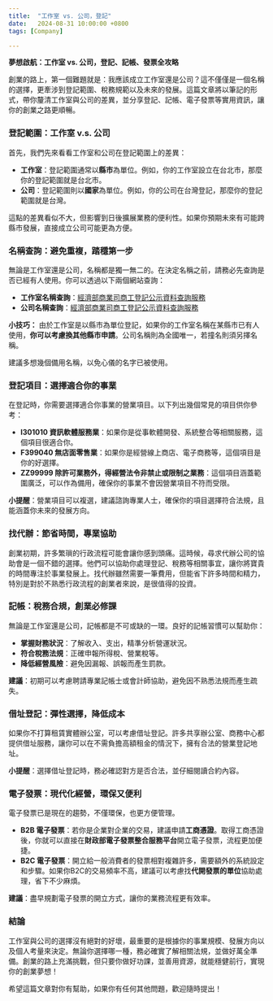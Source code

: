 ```yaml
---
title:  "工作室 vs. 公司，登記"
date:   2024-08-31 10:00:00 +0800
tags: [Company]

---
```


**夢想啟航：工作室 vs. 公司，登記、記帳、發票全攻略**

創業的路上，第一個難題就是：我應該成立工作室還是公司？這不僅僅是一個名稱的選擇，更牽涉到登記範圍、稅務規範以及未來的發展。這篇文章將以筆記的形式，帶你釐清工作室與公司的差異，並分享登記、記帳、電子發票等實用資訊，讓你的創業之路更順暢。

### 登記範圍：工作室 v.s. 公司

首先，我們先來看看工作室和公司在登記範圍上的差異：

*   **工作室**：登記範圍通常以**縣市**為單位。例如，你的工作室設立在台北市，那麼你的登記範圍就是台北市。
*   **公司**：登記範圍則以**國家**為單位。例如，你的公司在台灣登記，那麼你的登記範圍就是台灣。

這點的差異看似不大，但影響到日後擴展業務的便利性。如果你預期未來有可能跨縣市發展，直接成立公司可能更為方便。

### 名稱查詢：避免重複，踏穩第一步

無論是工作室還是公司，名稱都是獨一無二的。在決定名稱之前，請務必先查詢是否已經有人使用。你可以透過以下兩個網站查詢：

*   **工作室名稱查詢**：[經濟部商業司商工登記公示資料查詢服務](https://serv.gcis.nat.gov.tw/moeadsBF/bms/bmsNameSearchListAction.do)
*   **公司名稱查詢**：[經濟部商業司商工登記公示資料查詢服務](https://serv.gcis.nat.gov.tw/pub/cmpy/nameSearchListAction.do)

**小技巧：** 由於工作室是以縣市為單位登記，如果你的工作室名稱在某縣市已有人使用，**你可以考慮換其他縣市申請**。公司名稱則為全國唯一，若撞名則須另擇名稱。

建議多想幾個備用名稱，以免心儀的名字已被使用。

### 登記項目：選擇適合你的事業

在登記時，你需要選擇適合你事業的營業項目。以下列出幾個常見的項目供你參考：

*   **I301010 資訊軟體服務業**：如果你是從事軟體開發、系統整合等相關服務，這個項目很適合你。
*   **F399040 無店面零售業**：如果你是經營線上商店、電子商務等，這個項目是你的好選擇。
*   **ZZ99999 除許可業務外，得經營法令非禁止或限制之業務**：這個項目涵蓋範圍廣泛，可以作為備用，確保你的事業不會因營業項目不符而受限。

**小提醒**：營業項目可以複選，建議諮詢專業人士，確保你的項目選擇符合法規，且能涵蓋你未來的發展方向。

### 找代辦：節省時間，專業協助

創業初期，許多繁瑣的行政流程可能會讓你感到頭痛。這時候，尋求代辦公司的協助會是一個不錯的選擇。他們可以協助你處理登記、稅務等相關事宜，讓你將寶貴的時間專注於事業發展上。找代辦雖然需要一筆費用，但能省下許多時間和精力，特別是對於不熟悉行政流程的創業者來說，是很值得的投資。

### 記帳：稅務合規，創業必修課

無論是工作室還是公司，記帳都是不可或缺的一環。良好的記帳習慣可以幫助你：

*   **掌握財務狀況**：了解收入、支出，精準分析營運狀況。
*   **符合稅務法規**：正確申報所得稅、營業稅等。
*   **降低經營風險**：避免因漏報、誤報而產生罰款。

**建議**：初期可以考慮聘請專業記帳士或會計師協助，避免因不熟悉法規而產生疏失。

### 借址登記：彈性選擇，降低成本

如果你不打算租賃實體辦公室，可以考慮借址登記。許多共享辦公室、商務中心都提供借址服務，讓你可以在不需負擔高額租金的情況下，擁有合法的營業登記地址。

**小提醒**：選擇借址登記時，務必確認對方是否合法，並仔細閱讀合約內容。

### 電子發票：現代化經營，環保又便利

電子發票已是現在的趨勢，不僅環保，也更方便管理。

*   **B2B 電子發票**：若你是企業對企業的交易，建議申請**工商憑證**。取得工商憑證後，你就可以直接在**財政部電子發票整合服務平台**開立電子發票，流程更加便捷。
*   **B2C 電子發票**：開立給一般消費者的發票相對複雜許多，需要額外的系統設定和步驟。如果你B2C的交易頻率不高，建議可以考慮找**代開發票的單位**協助處理，省下不少麻煩。

**建議**：盡早規劃電子發票的開立方式，讓你的業務流程更有效率。

### 結論

工作室與公司的選擇沒有絕對的好壞，最重要的是根據你的事業規模、發展方向以及個人考量來決定。無論你選擇哪一種，務必確實了解相關法規，並做好萬全準備。創業的路上充滿挑戰，但只要你做好功課，並善用資源，就能穩健前行，實現你的創業夢想！

希望這篇文章對你有幫助，如果你有任何其他問題，歡迎隨時提出！